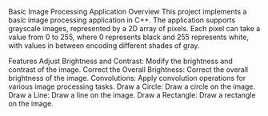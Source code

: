 Basic Image Processing Application
Overview
This project implements a basic image processing application in C++. The application supports grayscale images, 
represented by a 2D array of pixels. Each pixel can take a value from 0 to 255, where 0 represents black and 255 
represents white, with values in between encoding different shades of gray.

Features
Adjust Brightness and Contrast: Modify the brightness and contrast of the image.
Correct the Overall Brightness: Correct the overall brightness of the image.
Convolutions: Apply convolution operations for various image processing tasks.
Draw a Circle: Draw a circle on the image.
Draw a Line: Draw a line on the image.
Draw a Rectangle: Draw a rectangle on the image.
